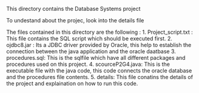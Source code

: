 This directory contains the Database Systems project

To undestand about the projec, look into the details file

The files contained in this directory are the following :
    1. Project_script.txt : This file contains the SQL script which should be executed first.
    2. ojdbc8.jar : Its a JDBC driver provided by Oracle, this help to establish the connection between the java application and the oracle daatbase
    3. procedures.sql: This is the sqlfile which have all different packages and procedures used on this project.
    4. scourceP2G4.java: This is the executable file with the java code, this code connects the oracle database and the procedures file contents.
    5. details: This file conatins the details of the project and explaination on how to run this code.

